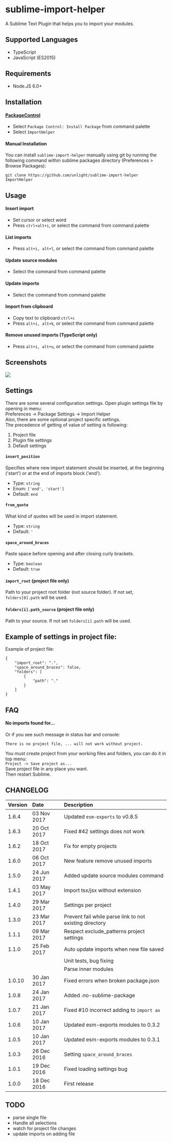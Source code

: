 sublime-import-helper
=====================
A Sublime Text Plugin that helps you to import your modules.

Supported Languages
---
* TypeScript
* JavaScript (ES2015)

## Requirements
* Node.JS 6.0+

Installation
---
#### [PackageControl](https://packagecontrol.io/packages/ImportHelper)
* Select `Package Control: Install Package` from command palette
* Select `ImportHelper`

#### Manual Installation
You can install `sublime-import-helper` manually using git by running the following command
within sublime packages directory (Preferences > Browse Packages):
```
git clone https://github.com/unlight/sublime-import-helper ImportHelper
```

Usage
---
#### Insert import
* Set cursor or select word
* Press `ctrl+alt+i`, or select the command from command palette

#### List imports
* Press `alt+i, alt+l`, or select the command from command palette

#### Update source modules
* Select the command from command palette

#### Update imports
* Select the command from command palette

#### Import from clipboard
* Copy text to clipboard `ctrl+c`
* Press `alt+i, alt+k`, or select the command from command palette

#### Remove unused imports (TypeScript only)
* Press `alt+i, alt+u`, or select the command from command palette

Screenshots
---
![](https://raw.githubusercontent.com/unlight/sublime-import-helper/master/screenshots/insert-import.gif)

Settings
---
There are some several configuration settings. Open plugin settings file by opening in menu:  
Preferences -> Package Settings -> Import Helper  
Also, there are some optional project specific settings.  
The precedence of getting of value of setting is following:
1. Project file
2. Plugin file settings
3. Default settings

#### `insert_position`
Specifies where new import statement should be inserted, at the beginning ('start')
or at the end of imports block ('end').
- Type: `string`
- Enum: `['end', 'start']`
- Default: `end`

#### `from_quote`
What kind of quotes will be used in import statement.
- Type: `string`
- Default: `'`

#### `space_around_braces`
Paste space before opening and after closing curly brackets.
- Type: `boolean`
- Default: `true`

#### `import_root` (project file only)
Path to your project root folder (not source folder). If not set, `folders[0].path` will be used.

#### `folders[i].path_source` (project file only)
Path to your source. If not set `folders[i].path` will be used.

Example of settings in project file:
---
Example of project file:
```
{
	"import_root": ".",
	"space_around_braces": false,
	"folders": [
		{
			"path": "."
		}
	]
} 
```

FAQ
---
#### No imports found for...
Or if you see such message in status bar and console:
```
There is no project file, ... will not work without project.
```
You must create project from your working files and folders, you can do it in top menu:  
`Project -> Save project as...`  
Save project file in any place you want.  
Then restart Sublime.  

CHANGELOG
---
| Version | Date        | Description                                             |
|:--------|:------------|:--------------------------------------------------------|
| 1.6.4   | 03 Nov 2017 | Updated `esm-exports` to v0.8.5                         |
| 1.6.3   | 20 Oct 2017 | Fixed #42 settings does not work                        |
| 1.6.2   | 18 Oct 2017 | Fix for empty projects                                  |
| 1.6.0   | 06 Oct 2017 | New feature remove unused imports                       |
| 1.5.0   | 24 Jun 2017 | Added update source modules command                     |
| 1.4.1   | 03 May 2017 | Import tsx/jsx without extension                        |
| 1.4.0   | 29 Mar 2017 | Settings per project                                    |
| 1.3.0   | 23 Mar 2017 | Prevent fail while parse link to not existing directory |
| 1.1.1   | 09 Mar 2017 | Respect exclude_patterns project settings               |
| 1.1.0   | 25 Feb 2017 | Auto update imports when new file saved                 |
|         |             | Unit tests, bug fixing                                  |
|         |             | Parse inner modules                                     |
| 1.0.10  | 30 Jan 2017 | Fixed errors when broken package.json                   |
| 1.0.8   | 24 Jan 2017 | Added .no-sublime-package                               |
| 1.0.7   | 21 Jan 2017 | Fixed #10 incorrect adding to `import as`               |
| 1.0.6   | 10 Jan 2017 | Updated esm-exports modules to 0.3.2                    |
| 1.0.5   | 10 Jan 2017 | Updated esm-exports modules to 0.3.1                    |
| 1.0.3   | 26 Dec 2016 | Setting `space_around_braces`                           |
| 1.0.1   | 19 Dec 2016 | Fixed loading settings bug                              |
| 1.0.0   | 18 Dec 2016 | First release                                           |

TODO
---
* parse single file
* Handle all selections
* watch for project file changes
* update imports on adding file